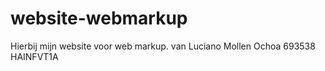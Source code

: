 # website-webmarkup
Hierbij mijn website voor web markup.
van Luciano Mollen Ochoa 693538 HAINFVT1A
